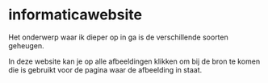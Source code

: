 # informaticawebsite

Het onderwerp waar ik dieper op in ga is de verschillende soorten geheugen.

In deze website kan je op alle afbeeldingen klikken om bij de bron te komen die is gebruikt voor de pagina waar de afbeelding in staat. 